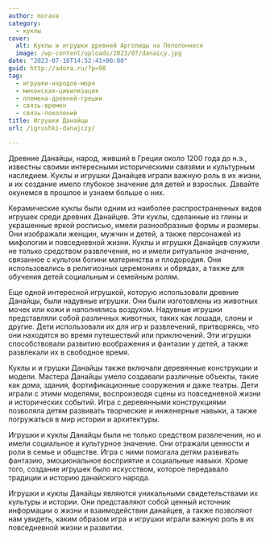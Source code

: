 ```yaml
---
author: morava
category:
  - куклы
cover:
  alt: Куклы и игрушки древней Арголиды на Пелопоннесе
  image: /wp-content/uploads/2023/07/danaicy.jpg
date: "2023-07-16T14:52:41+00:00"
guid: http://adora.ru/?p=98
tag:
  - игрушки-народов-моря
  - микенская-цивилизация
  - племена-древней-греции
  - связь-времен
  - связь-поколений
title: Игрушки Данайцы
url: /igrushki-danajczy/

---
```

Древние Данайцы, народ, живший в Греции около 1200 года до н.э., известны своими интересными историческими связями и культурным наследием. Куклы и игрушки Данайцев играли важную роль в их жизни, и их создание имело глубокое значение для детей и взрослых. Давайте окунемся в прошлое и узнаем больше о них.

Керамические куклы были одним из наиболее распространенных видов игрушек среди древних Данайцев. Эти куклы, сделанные из глины и украшенные яркой росписью, имели разнообразные формы и размеры. Они изображали женщин, мужчин и детей, а также персонажей из мифологии и повседневной жизни. Куклы и игрушки Данайцев служили не только средством развлечения, но и имели ритуальное значение, связанное с культом богини материнства и плодородия. Они использовались в религиозных церемониях и обрядах, а также для обучения детей социальным и семейным ролям.

Еще одной интересной игрушкой, которую использовали древние Данайцы, были надувные игрушки. Они были изготовлены из животных мочек или кожи и наполнялись воздухом. Надувные игрушки представляли собой различных животных, таких как лошади, слоны и другие. Дети использовали их для игр и развлечений, притворяясь, что они находятся во время путешествий или приключений. Эти игрушки способствовали развитию воображения и фантазии у детей, а также развлекали их в свободное время.

Куклы и и грушки Данайцы также включали деревянные конструкции и модели. Мастера Данайцы умело создавали различные объекты, такие как дома, здания, фортификационные сооружения и даже театры. Дети играли с этими моделями, воспроизводя сцены из повседневной жизни и исторических событий. Игра с деревянными конструкциями позволяла детям развивать творческие и инженерные навыки, а также погружаться в мир истории и архитектуры.

Игрушки и куклы Данайцы были не только средством развлечения, но и имели социальное и культурное значение. Они отражали ценности и роли в семье и обществе. Игра с ними помогала детям развивать фантазию, эмоциональное восприятие и социальные навыки. Кроме того, создание игрушек было искусством, которое передавало традиции и историю данайского народа.

Игрушки и куклы Данайцы являются уникальными свидетельствами их культуры и истории. Они представляют собой ценный источник информации о жизни и взаимодействии данайцев, а также позволяют нам увидеть, каким образом игра и игрушки играли важную роль в их повседневной жизни и развитии.
